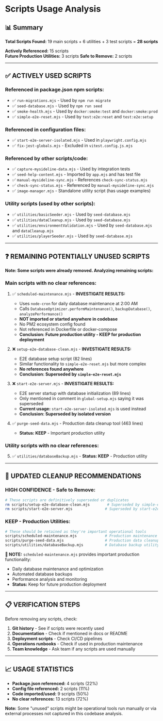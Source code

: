 # Scripts Usage Analysis

## 📊 **Summary**

**Total Scripts Found:** 19 main scripts + 6 utilities + 3 test scripts = **28 scripts**

**Actively Referenced:** 15 scripts  
**Future Production Utilities:** 3 scripts
**Safe to Remove:** 2 scripts

---

## ✅ **ACTIVELY USED SCRIPTS**

### **Referenced in package.json npm scripts:**
- ✅ `run-migrations.mjs` - Used by `npm run migrate`
- ✅ `seed-database.mjs` - Used by `npm run seed`
- ✅ `smoke-health.mjs` - Used by `docker:smoke:test` and `docker:smoke:prod`
- ✅ `simple-e2e-reset.mjs` - Used by `test:e2e:reset` and `test:e2e:setup`

### **Referenced in configuration files:**
- ✅ `start-e2e-server-isolated.mjs` - Used in `playwright.config.mjs`
- ✅ `fix-jest-globals.mjs` - Excluded in `vitest.config.js.mjs`

### **Referenced by other scripts/code:**
- ✅ `capture-mysideline-data.mjs` - Used by integration tests
- ✅ `seed-help-content.mjs` - Imported by `app.mjs` and has test file
- ✅ `manual-mysideline-sync.mjs` - References `check-sync-status.mjs`
- ✅ `check-sync-status.mjs` - Referenced by `manual-mysideline-sync.mjs`
- ✅ `image-manager.mjs` - Standalone utility script (has usage examples)

### **Utility scripts (used by other scripts):**
- ✅ `utilities/basicSeeder.mjs` - Used by `seed-database.mjs`
- ✅ `utilities/dataCleanup.mjs` - Used by `seed-database.mjs`
- ✅ `utilities/environmentValidation.mjs` - Used by `seed-database.mjs` and `dataCleanup.mjs`
- ✅ `utilities/playerSeeder.mjs` - Used by `seed-database.mjs`

---

## ❓ **REMAINING POTENTIALLY UNUSED SCRIPTS**

**Note: Some scripts were already removed. Analyzing remaining scripts:**

### **Main scripts with no clear references:**
1. ✅ `scheduled-maintenance.mjs` - **INVESTIGATE RESULTS:** 
   - Uses `node-cron` for daily database maintenance at 2:00 AM
   - Calls `DatabaseOptimizer.performMaintenance()`, `backupDatabase()`, `analyzePerformance()`
   - **NOT imported or started anywhere in codebase**
   - No PM2 ecosystem config found
   - Not referenced in Dockerfile or docker-compose
   - **Conclusion: Future production utility - KEEP for production deployment**

2. ❌ `setup-e2e-database-clean.mjs` - **INVESTIGATE RESULTS:**
   - E2E database setup script (82 lines)
   - Similar functionality to `simple-e2e-reset.mjs` but more complex
   - **No references found anywhere**
   - **Conclusion: Superseded by `simple-e2e-reset.mjs`**

3. ❌ `start-e2e-server.mjs` - **INVESTIGATE RESULTS:**
   - E2E server startup with database initialization (89 lines)
   - Only mentioned in comment in `global-setup.mjs` saying it was superseded
   - **Current usage:** `start-e2e-server-isolated.mjs` is used instead
   - **Conclusion: Superseded by isolated version**

4. ✅ `purge-seed-data.mjs` - Production data cleanup tool (463 lines)
   - **Status: KEEP** - Important production utility

### **Utility scripts with no clear references:**
5. ✅ `utilities/databaseBackup.mjs` - **Status: KEEP** - Production utility

---

## 🧹 **UPDATED CLEANUP RECOMMENDATIONS**

### **HIGH CONFIDENCE - Safe to Remove:**
```bash
# These scripts are definitively superseded or duplicates
rm scripts/setup-e2e-database-clean.mjs        # Superseded by simple-e2e-reset.mjs
rm scripts/start-e2e-server.mjs               # Superseded by start-e2e-server-isolated.mjs
```

### **KEEP - Production Utilities:**
```bash
# These should be retained as they're important operational tools
scripts/scheduled-maintenance.mjs             # Production maintenance cron script (DB optimization, backups)
scripts/purge-seed-data.mjs                   # Production data cleanup (463 lines)
scripts/utilities/databaseBackup.mjs          # Database backup utility
```

**📝 NOTE:** `scheduled-maintenance.mjs` provides important production functionality:
- Daily database maintenance and optimization
- Automated database backups
- Performance analysis and monitoring
- **Status:** Keep for future production deployment

---

## 📋 **VERIFICATION STEPS**

Before removing any scripts, check:

1. **Git history** - See if scripts were recently used
2. **Documentation** - Check if mentioned in docs or README
3. **Deployment scripts** - Check CI/CD pipelines
4. **Operations runbooks** - Check if used in production maintenance
5. **Team knowledge** - Ask team if any scripts are used manually

---

## 📈 **USAGE STATISTICS**

- **Package.json referenced:** 4 scripts (22%)
- **Config file referenced:** 2 scripts (11%) 
- **Code imported/used:** 9 scripts (50%)
- **No clear references:** 13 scripts (72%)

**Note:** Some "unused" scripts might be operational tools run manually or via external processes not captured in this codebase analysis.
